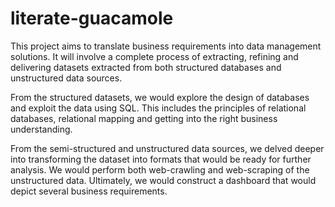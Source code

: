 # literate-guacamole
This project aims to translate business requirements into data management solutions. It will involve a complete process of extracting, refining and delivering datasets extracted from both structured databases and unstructured data sources. 

From the structured datasets, we would explore the design of databases and exploit the data using SQL. This includes the principles of relational databases, relational mapping and getting into the right business understanding.

From the semi-structured and unstructured data sources, we delved deeper into transforming the dataset into formats that would be ready for further analysis. We would perform both web-crawling and web-scraping of the unstructured data. Ultimately, we would construct a dashboard that would depict several business requirements.
